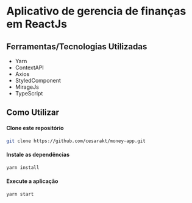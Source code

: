 # Aplicativo de gerencia de finanças em ReactJs

## Ferramentas/Tecnologias Utilizadas

- Yarn
- ContextAPI
- Axios
- StyledComponent
- MirageJs
- TypeScript

## Como Utilizar

#### Clone este repositório

```bash
git clone https://github.com/cesarakt/money-app.git
```

#### Instale as dependências

```bash
yarn install
```

#### Execute a aplicação

```bash
yarn start
```
